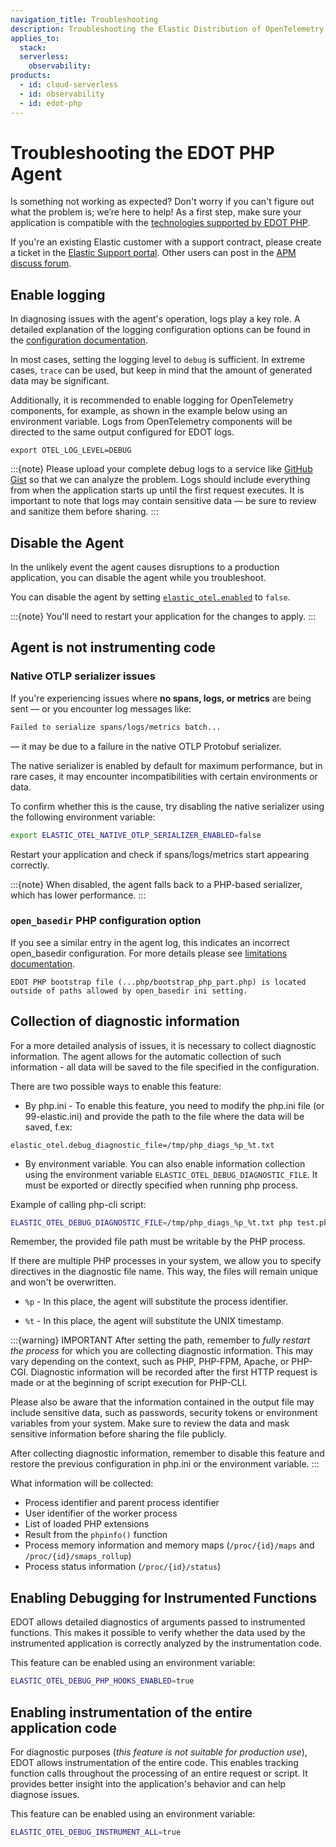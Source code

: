```yaml
---
navigation_title: Troubleshooting
description: Troubleshooting the Elastic Distribution of OpenTelemetry PHP agent.
applies_to:
  stack:
  serverless:
    observability:
products:
  - id: cloud-serverless
  - id: observability
  - id: edot-php
---
```


# Troubleshooting the EDOT PHP Agent

Is something not working as expected?
Don't worry if you can't figure out what the problem is; we’re here to help!
As a first step, make sure your application is compatible with the [technologies supported by EDOT PHP](./supported-technologies.md).

If you're an existing Elastic customer with a support contract, please create a ticket in the
[Elastic Support portal](https://support.elastic.co/customers/s/login/).
Other users can post in the [APM discuss forum](https://discuss.elastic.co/c/apm).

## Enable logging

In diagnosing issues with the agent's operation, logs play a key role. A detailed explanation of the logging configuration options can be found in the [configuration documentation](./configuration.md#logging-configuration).

In most cases, setting the logging level to `debug` is sufficient. In extreme cases, `trace` can be used, but keep in mind that the amount of generated data may be significant.

Additionally, it is recommended to enable logging for OpenTelemetry components, for example, as shown in the example below using an environment variable. Logs from OpenTelemetry components will be directed to the same output configured for EDOT logs.

```
export OTEL_LOG_LEVEL=DEBUG
```

:::{note}
Please upload your complete debug logs to a service like [GitHub Gist](https://gist.github.com) so that we can analyze the problem. Logs should include everything from when the application starts up until the first request executes. It is important to note that logs may contain sensitive data — be sure to review and sanitize them before sharing.
:::


## Disable the Agent

In the unlikely event the agent causes disruptions to a production application,
you can disable the agent while you troubleshoot.

You can disable the agent by setting [`elastic_otel.enabled`](./configuration.md#general-configuration) to `false`.

:::{note}
You'll need to restart your application for the changes to apply.
:::


## Agent is not instrumenting code

### Native OTLP serializer issues

If you're experiencing issues where **no spans, logs, or metrics** are being sent — or you encounter log messages like:

```bash
Failed to serialize spans/logs/metrics batch...
```

— it may be due to a failure in the native OTLP Protobuf serializer.

The native serializer is enabled by default for maximum performance, but in rare cases, it may encounter incompatibilities with certain environments or data.

To confirm whether this is the cause, try disabling the native serializer using the following environment variable:

```bash
export ELASTIC_OTEL_NATIVE_OTLP_SERIALIZER_ENABLED=false
```

Restart your application and check if spans/logs/metrics start appearing correctly.

:::{note}
When disabled, the agent falls back to a PHP-based serializer, which has lower performance.
:::


### `open_basedir` PHP configuration option

If you see a similar entry in the agent log, this indicates an incorrect open_basedir configuration.
For more details please see [limitations documentation](./setup/limitations.md#open_basedir-php-configuration-option).


`EDOT PHP bootstrap file (...php/bootstrap_php_part.php) is located outside of paths allowed by open_basedir ini setting.`

## Collection of diagnostic information

For a more detailed analysis of issues, it is necessary to collect diagnostic information. The agent allows for the automatic collection of such information - all data will be saved to the file specified in the configuration.

There are two possible ways to enable this feature:

- By php.ini - To enable this feature, you need to modify the php.ini file (or 99-elastic.ini) and provide the path to the file where the data will be saved, f.ex:
```
elastic_otel.debug_diagnostic_file=/tmp/php_diags_%p_%t.txt
```

- By environment variable. You can also enable information collection using the environment variable `ELASTIC_OTEL_DEBUG_DIAGNOSTIC_FILE`. It must be exported or directly specified when running php process.

Example of calling php-cli script:
```bash
ELASTIC_OTEL_DEBUG_DIAGNOSTIC_FILE=/tmp/php_diags_%p_%t.txt php test.php
```

Remember, the provided file path must be writable by the PHP process.

If there are multiple PHP processes in your system, we allow you to specify directives in the diagnostic file name. This way, the files will remain unique and won't be overwritten.

- `%p` - In this place, the agent will substitute the process identifier.

- `%t` - In this place, the agent will substitute the UNIX timestamp.

:::{warning} IMPORTANT
After setting the path, remember to _fully restart the process_ for which you are collecting diagnostic information. This may vary depending on the context, such as PHP, PHP-FPM, Apache, or PHP-CGI. Diagnostic information will be recorded after the first HTTP request is made or at the beginning of script execution for PHP-CLI.

Please also be aware that the information contained in the output file may include sensitive data, such as passwords, security tokens or environment variables from your system. Make sure to review the data and mask sensitive information before sharing the file publicly.

After collecting diagnostic information, remember to disable this feature and restore the previous configuration in php.ini or the environment variable.
:::


What information will be collected:

- Process identifier and parent process identifier
- User identifier of the worker process
- List of loaded PHP extensions
- Result from the `phpinfo()` function
- Process memory information and memory maps (`/proc/{id}/maps` and `/proc/{id}/smaps_rollup`)
- Process status information (`/proc/{id}/status`)

## Enabling Debugging for Instrumented Functions

EDOT allows detailed diagnostics of arguments passed to instrumented functions. This makes it possible to verify whether the data used by the instrumented application is correctly analyzed by the instrumentation code.

This feature can be enabled using an environment variable:

```bash
ELASTIC_OTEL_DEBUG_PHP_HOOKS_ENABLED=true
```


## Enabling instrumentation of the entire application code

For diagnostic purposes (*this feature is not suitable for production use*), EDOT allows instrumentation of the entire code. This enables tracking function calls throughout the processing of an entire request or script. It provides better insight into the application's behavior and can help diagnose issues.

This feature can be enabled using an environment variable:

```bash
ELASTIC_OTEL_DEBUG_INSTRUMENT_ALL=true
```

